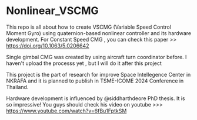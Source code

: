 # Nonlinear_VSCMG
This repo is all about how to create VSCMG 
(Variable Speed Control Moment Gyro) using quaternion-based nonlinear controller and its hardware development.
For Constant Speed CMG , you can check this paper >> https://doi.org/10.1063/5.0206642

Single gimbal CMG was created by using aircraft turn coordinator before. 
I haven't upload the processs yet , but I will do it after this project

This project is the part of research for improve Space Intellegence Center in NKRAFA 
and it is planned to publish in TSME-ICOME 2024 Conference in Thailand.

Hardware development is influenced by @siddharthdeore PhD thesis.
It is so impressive! You guys should check his video on youtube >>>
https://www.youtube.com/watch?v=6fBu1FptkSM
